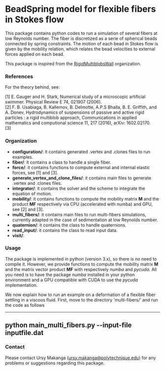 # BeadSpring model for flexible fibers in Stokes flow

This package contains python codes to run a simulation of several fibers at low Reynolds number. The fiber is
discretized as a serie of spherical beads connected by spring constraints. The motion of each bead in Stokes flow is
given by the mobility relation, which relates the bead velocities to external forces applied on each bead.

This package is inspired from the [RigidMultiblobsWall](https://github.com/stochasticHydroTools/RigidMultiblobsWall) organization.

### References
For the theory behind, see:

[1] E. Gauger and H. Stark, Numerical study of a microscopic artificial swimmer. Physical Review E 74, 021907 (2006).   
[2] F. B. Usabiaga, B. Kallemov, B. Delmotte, A.P.S Bhalla, B. E. Griffith, and A. Donev, Hydrodynamics of suspensions
of passive and active rigid particles : a rigid multiblob approach, Communications in applied mathematics and
computional science 11, 217 (2016), arXiv: 1602.02170.  
[3]

### Organization
* **configuration/**: it contains generated .vertex and .clones files to run examples.
* **fiber/**: it contains a class to handle a single fiber.
* **force/**: it contains functions to compute external and internal elastic forces, see [1] and [3]. 
* **generate_vertex_and_clone_files/**: it contains main files to generate .vertex and .clones files.
* **integrator/**: it contains the solver and the scheme to integrate the equation of motion.
* **mobility/**: it contains functions to compute the mobility matrix **M** and the product **MF** respectively via  CPU (accelerated with numba) and GPU, see [2] and [3].
* **multi_fibers/**: it contains main files to run multi-fibers simulations, currently adapted in the case of  sedimentation at low Reynolds number.
* **quaternion/**: it contains the class to handle quaternions.
* **read_input/**: it contains the class to read input data.
* **visit/**:

### Usage
The package is implemented in python (version 3.x), so there is no need to compile it. However, we provide functions to
compute the mobility matrix **M** and the matrix vector product **MF** with respectively _numba_ and _pycuda_. All you
need is to have the package _numba_ installed in your python environment and a GPU compatible with CUDA to use the
_pycuda_ implementation.

We now explain how to run an example on a deformation of a flexible fiber settling in a viscous fluid. First, move to
the directory 'multi-fibers/' and run the code as follows

---
python main_multi_fibers.py --input-file inputfile.dat
---



### Contact
Please contact Ursy Makanga (ursy.makanga@polytechnique.edu) for any problems or suggestions regarding this package. 



